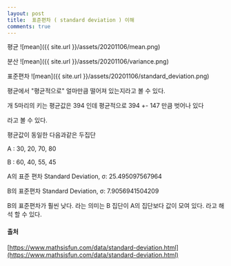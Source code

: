 ```yaml
---
layout: post
title:  표준편차 ( standard deviation ) 이해
comments: true
---
```



평균
 ![mean]({{ site.url }}/assets/20201106/mean.png)
 
 분산
 ![mean]({{ site.url }}/assets/20201106/variance.png)
 
 표준편차
 ![mean]({{ site.url }}/assets/20201106/standard_deviation.png)


평균에서 "평균적으로" 얼마만큼 떨어져 있는지라고 볼 수 있다.

개 5마리의 키는  평균값은 394 인데 평균적으로 394 +- 147 만큼 벗어나 있다 

라고 볼 수 있다.

평균값이 동일한 다음과같은 두집단 

A : 30, 20, 70, 80

B : 60, 40, 55, 45

A의 표준 편차 Standard Deviation, σ: 25.495097567964

B의 표준편차  Standard Deviation, σ: 7.9056941504209

B의 표준편차가 훨씬 낮다. 라는 의미는 B 집단이 A의 집단보다 값이 모여 있다. 라고 해석 할 수 있다.

#### 출처

[https://www.mathsisfun.com/data/standard-deviation.html](https://www.mathsisfun.com/data/standard-deviation.html)